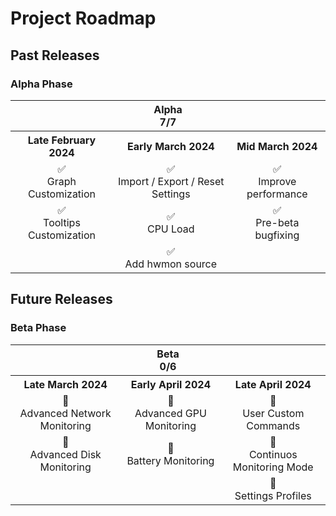 # Project Roadmap

## Past Releases

### Alpha Phase

<table style="text-align:center" align="center">
    <tr>
        <th style="text-align:center" colspan="3">Alpha<br>7/7</th>
    </tr>
    <tr>
        <th style="text-align:center">Late February 2024</th>
        <th style="text-align:center">Early March 2024</th>
        <th style="text-align:center">Mid March 2024</th>
    </tr>
    <tr>
        <td>✅<br>Graph Customization</td>
        <td>✅<br>Import / Export / Reset Settings</td>
        <td>✅<br>Improve performance</td>
    </tr>
    <tr>
        <td>✅<br>Tooltips Customization</td>
        <td>✅<br>CPU Load</td>
        <td>✅<br>Pre-beta bugfixing</td>
    </tr>
    <tr>
        <td></td>
        <td>✅<br>Add hwmon source</td>
        <td></td>
    </tr>
</table>

## Future Releases

### Beta Phase

<table style="text-align:center" align="center">
    <tr>
        <th style="text-align:center" colspan="3">Beta<br>0/6</th>
    </tr>
    <tr>
        <th style="text-align:center">Late March 2024</th>
        <th style="text-align:center">Early April 2024</th>
        <th style="text-align:center">Late April 2024</th>
    </tr>
    <tr>
        <td>🔲<br>Advanced Network Monitoring</td>
        <td>🔲<br>Advanced GPU Monitoring</td>
        <td>🔲<br>User Custom Commands</td>
    </tr>
    <tr>
        <td>🔲<br>Advanced Disk Monitoring</td>
        <td>🔲<br>Battery Monitoring</td>
        <td>🔲<br>Continuos Monitoring Mode</td>
    </tr>
    <tr>
        <td></td>
        <td></td>
        <td>🔲<br>Settings Profiles</td>
    </tr>
</table>
